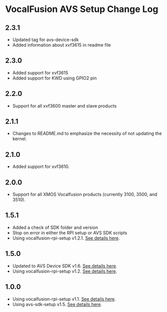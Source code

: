# VocalFusion AVS Setup Change Log

## 2.3.1

  * Updated tag for avs-device-sdk
  * Added information about xvf3615 in readme file

## 2.3.0

  * Added support for xvf3615
  * Added support for KWD using GPIO2 pin

## 2.2.0

  * Support for all xvf3600 master and slave products

## 2.1.1

  * Changes to README.md to emphasize the necessity of not updating the kernel.

## 2.1.0

  * Added support for xvf3610.

## 2.0.0

  * Support for all XMOS Vocalfusion products (currently 3100, 3500, and 3510).

## 1.5.1

  * Added a check of SDK folder and version
  * Stop on error in either the RPI setup or AVS SDK scripts
  * Using vocalfusion-rpi-setup v1.2.1. [See details here](https://github.com/xmos/vocalfusion-rpi-setup/blob/v1.2.1/CHANGELOG.md).

## 1.5.0

  * Updated to AVS Device SDK v1.6. [See details here](https://github.com/xmos/avs-device-sdk/blob/xmos_v1.6/CHANGELOG.md).
  * Using vocalfusion-rpi-setup v1.2. [See details here](https://github.com/xmos/vocalfusion-rpi-setup/blob/v1.2/CHANGELOG.md).

## 1.0.0

  * Using vocalfusion-rpi-setup v1.1. [See details here](https://github.com/xmos/vocalfusion-rpi-setup/blob/v1.1/CHANGELOG.md).
  * Using avs-sdk-setup v1.5. [See details here](https://github.com/xmos/avs-sdk-setup/blob/v1.5/CHANGELOG.md).
